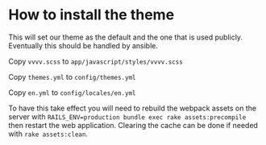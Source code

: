 # How to install the theme

This will set our theme as the default and the one that is used publicly. Eventually this should be handled by ansible.

Copy `vvvv.scss` to `app/javascript/styles/vvvv.scss`

Copy `themes.yml` to `config/themes.yml`

Copy `en.yml` to `config/locales/en.yml`

To have this take effect you will need to rebuild the webpack assets on the server with `RAILS_ENV=production bundle exec rake assets:precompile` then restart the web application. Clearing the cache can be done if needed with `rake assets:clean`.
